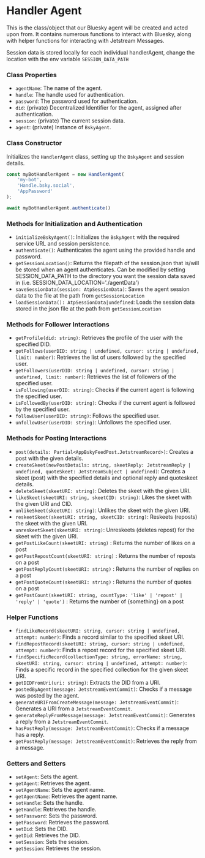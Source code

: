 # Handler Agent

This is the class/object that our Bluesky agent will be created and acted upon from.
It contains numerous functions to interact with Bluesky, along with helper functions for interacting with Jetstream Messages.

Session data is stored locally for each individual handlerAgent, change the location with the env variable `SESSION_DATA_PATH`

### Class Properties
- `agentName`: The name of the agent.
- `handle`: The handle used for authentication.
- `password`: The password used for authentication.
- `did`: (private) Decentralized Identifier for the agent, assigned after authentication.
- `session`: (private) The current session data.
- `agent`: (private) Instance of `BskyAgent`.

### Class Constructor
Initializes the `HandlerAgent` class, setting up the `BskyAgent` and session details.

```typescript
const myBotHandlerAgent = new HandlerAgent(
    'my-bot',
    'Handle.bsky.social',
    'AppPassword'
);

await myBotHandlerAgent.authenticate()
```

### Methods for Initialization and Authentication
- `initializeBskyAgent()`: Initializes the `BskyAgent` with the required service URL and session persistence.
- `authenticate()`: Authenticates the agent using the provided handle and password.
- `getSessionLocation()`: Returns the filepath of the session.json that is/will be stored when an agent authenticates. Can be modified by setting SESSION_DATA_PATH to the directory you want the session data saved in (i.e. SESSION_DATA_LOCATION='./agentData')
- `saveSessionData(session: AtpSessionData)`: Saves the agent session data to the file at the path from `getSessionLocation`
- `loadSessionData(): AtpSessionData|undefined`: Loads the session data stored in the json file at the path from `getSessionLocation`

### Methods for Follower Interactions
- `getProfile(did: string)`: Retrieves the profile of the user with the specified DID.
- `getFollows(userDID: string | undefined, cursor: string | undefined, limit: number)`: Retrieves the list of users followed by the specified user.
- `getFollowers(userDID: string | undefined, cursor: string | undefined, limit: number)`: Retrieves the list of followers of the specified user.
- `isFollowing(userDID: string)`: Checks if the current agent is following the specified user.
- `isFollowedBy(userDID: string)`: Checks if the current agent is followed by the specified user.
- `followUser(userDID: string)`: Follows the specified user.
- `unfollowUser(userDID: string)`: Unfollows the specified user.

### Methods for Posting Interactions
- `post(details: Partial<AppBskyFeedPost.JetstreamRecord>)`: Creates a post with the given details.
- `createSkeet(newPostDetails: string, skeetReply: JetstreamReply | undefined, quoteSkeet: JetstreamSubject | undefined)`: Creates a skeet (post) with the specified details and optional reply and quoteskeet details.
- `deleteSkeet(skeetURI: string)`: Deletes the skeet with the given URI.
- `likeSkeet(skeetURI: string, skeetCID: string)`: Likes the skeet with the given URI and CID.
- `unlikeSkeet(skeetURI: string)`: Unlikes the skeet with the given URI.
- `reskeetSkeet(skeetURI: string, skeetCID: string)`: Reskeets (reposts) the skeet with the given URI.
- `unreskeetSkeet(skeetURI: string)`: Unreskeets (deletes repost) for the skeet with the given URI.
- `getPostLikeCount(skeetURI: string)` : Returns the number of likes on a post
- `getPostRepostCount(skeetURI: string)` : Returns the number of reposts on a post
- `getPostReplyCount(skeetURI: string)` : Returns the number of replies on a post
- `getPostQuoteCount(skeetURI: string)` : Returns the number of quotes on a post
- `getPostCount(skeetURI: string, countType: 'like' | 'repost' | 'reply' | 'quote')` : Returns the number of {something} on a post

### Helper Functions
- `findLikeRecord(skeetURI: string, cursor: string | undefined, attempt: number)`: Finds a record similar to the specified skeet URI.
- `findRepostRecord(skeetURI: string, cursor: string | undefined, attempt: number)`: Finds a repost record for the specified skeet URI.
- `findSpecificRecord(collectionType: string, errorName: string, skeetURI: string, cursor: string | undefined, attempt: number)`: Finds a specific record in the specified collection for the given skeet URI.
- `getDIDFromUri(uri: string)`: Extracts the DID from a URI.
- `postedByAgent(message: JetstreamEventCommit)`: Checks if a message was posted by the agent.
- `generateURIFromCreateMessage(message: JetstreamEventCommit)`: Generates a URI from a `JetstreamEventCommit`.
- `generateReplyFromMessage(message: JetstreamEventCommit)`: Generates a reply from a `JetstreamEventCommit`.
- `hasPostReply(message: JetstreamEventCommit)`: Checks if a message has a reply.
- `getPostReply(message: JetstreamEventCommit)`: Retrieves the reply from a message.

### Getters and Setters
- `setAgent`: Sets the agent.
- `getAgent`: Retrieves the agent.
- `setAgentName`: Sets the agent name.
- `getAgentName`: Retrieves the agent name.
- `setHandle`: Sets the handle.
- `getHandle`: Retrieves the handle.
- `setPassword`: Sets the password.
- `getPassword`: Retrieves the password.
- `setDid`: Sets the DID.
- `getDid`: Retrieves the DID.
- `setSession`: Sets the session.
- `getSession`: Retrieves the session.